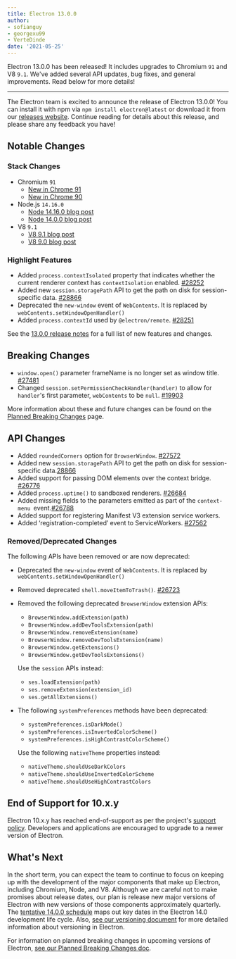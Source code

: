 ```yaml
---
title: Electron 13.0.0
author:
- sofianguy
- georgexu99
- VerteDinde
date: '2021-05-25'
---
```


Electron 13.0.0 has been released! It includes upgrades to Chromium `91` and V8 `9.1`. We've added several API updates, bug fixes, and general improvements. Read below for more details!

---

The Electron team is excited to announce the release of Electron 13.0.0! You can install it with npm via `npm install electron@latest` or download it from our [releases website](https://electronjs.org/releases/stable). Continue reading for details about this release, and please share any feedback you have!

## Notable Changes

### Stack Changes

* Chromium `91`
    * [New in Chrome 91](https://www.youtube.com/watch?v=vy6FXa0n1r0)
    * [New in Chrome 90](https://developer.chrome.com/blog/new-in-chrome-90/)
* Node.js `14.16.0`
    * [Node 14.16.0 blog post](https://nodejs.org/en/blog/release/v14.16.0/)
    * [Node 14.0.0 blog post](https://nodejs.org/en/blog/release/v14.0.0/)
* V8 `9.1`
    * [V8 9.1 blog post](https://v8.dev/blog/v8-release-91)
    * [V8 9.0 blog post](https://v8.dev/blog/v8-release-90)

### Highlight Features

* Added `process.contextIsolated` property that indicates whether the current renderer context has `contextIsolation` enabled. [#28252](https://github.com/electron/electron/pull/28252) 
* Added new `session.storagePath` API to get the path on disk for session-specific data. [#28866](https://github.com/electron/electron/pull/28866) 
* Deprecated the `new-window` event of `WebContents`. It is replaced by `webContents.setWindowOpenHandler()`
* Added `process.contextId` used by `@electron/remote`. [#28251](https://github.com/electron/electron/pull/28251) 

See the [13.0.0 release notes](https://github.com/electron/electron/releases/tag/v13.0.0) for a full list of new features and changes.

## Breaking Changes

* `window.open()` parameter frameName is no longer set as window title. [#27481](https://github.com/electron/electron/pull/27481)
* Changed `session.setPermissionCheckHandler(handler)` to allow for `handler`'s first parameter, `webContents` to be `null`. [#19903](https://github.com/electron/electron/pull/19903)

More information about these and future changes can be found on the [Planned Breaking Changes](https://github.com/electron/electron/blob/master/docs/breaking-changes.md) page.

## API Changes

* Added `roundedCorners` option for `BrowserWindow`. [#27572](https://github.com/electron/electron/pull/27572)
* Added new `session.storagePath` API to get the path on disk for session-specific data.[28866](https://github.com/electron/electron/pull/28866)
* Added support for passing DOM elements over the context bridge. [#26776](https://github.com/electron/electron/pull/26776)
* Added `process.uptime()` to sandboxed renderers. [#26684](https://github.com/electron/electron/pull/26684)
* Added missing fields to the parameters emitted as part of the `context-menu `event.[#26788](https://github.com/electron/electron/pull/26788)
* Added support for registering Manifest V3 extension service workers.
* Added ‘registration-completed’ event to ServiceWorkers. [#27562](https://github.com/electron/electron/pull/27562)

### Removed/Deprecated Changes

The following APIs have been removed or are now deprecated:

* Deprecated the `new-window` event of `WebContents`. It is replaced by `webContents.setWindowOpenHandler()`
* Removed deprecated `shell.moveItemToTrash()`. [#26723](https://github.com/electron/electron/pull/26723)
* Removed the following deprecated `BrowserWindow` extension APIs:

    * `BrowserWindow.addExtension(path)`
    * `BrowserWindow.addDevToolsExtension(path)`
    * `BrowserWindow.removeExtension(name)`
    * `BrowserWindow.removeDevToolsExtension(name)`
    * `BrowserWindow.getExtensions()`
    * `BrowserWindow.getDevToolsExtensions()`

    Use the `session` APIs instead:

    * `ses.loadExtension(path)`
    * `ses.removeExtension(extension_id)`
    * `ses.getAllExtensions()`

* The following `systemPreferences` methods have been deprecated:

    * `systemPreferences.isDarkMode()`
    * `systemPreferences.isInvertedColorScheme()`
    * `systemPreferences.isHighContrastColorScheme()`

    Use the following `nativeTheme` properties instead:

    * `nativeTheme.shouldUseDarkColors`
    * `nativeTheme.shouldUseInvertedColorScheme`
    * `nativeTheme.shouldUseHighContrastColors`

## End of Support for 10.x.y

Electron 10.x.y has reached end-of-support as per the project's [support policy](https://electronjs.org/docs/tutorial/support#supported-versions). Developers and applications are encouraged to upgrade to a newer version of Electron.

## What's Next

In the short term, you can expect the team to continue to focus on keeping up with the development of the major components that make up Electron, including Chromium, Node, and V8. Although we are careful not to make promises about release dates, our plan is release new major versions of Electron with new versions of those components approximately quarterly. The [tentative 14.0.0 schedule](https://electronjs.org/docs/tutorial/electron-timelines) maps out key dates in the Electron 14.0 development life cycle. Also, [see our versioning document](https://electronjs.org/docs/tutorial/electron-versioning) for more detailed information about versioning in Electron.

For information on planned breaking changes in upcoming versions of Electron, [see our Planned Breaking Changes doc](https://github.com/electron/electron/blob/master/docs/breaking-changes.md).
